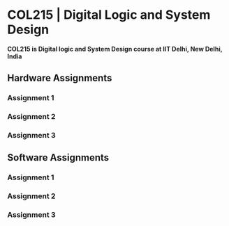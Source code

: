 # COL215 | Digital Logic and System Design
**COL215 is Digital logic and System Design course at IIT Delhi, New Delhi, India**

## Hardware Assignments

### Assignment 1

### Assignment 2

### Assignment 3

## Software Assignments

### Assignment 1

### Assignment 2

### Assignment 3

